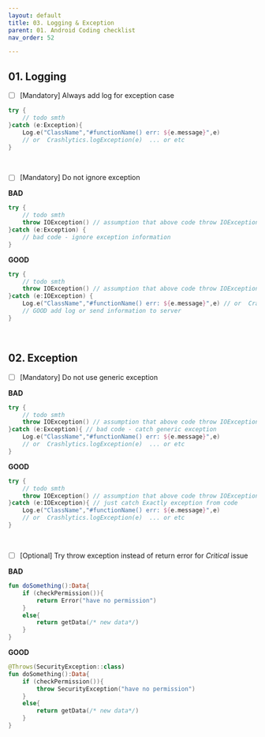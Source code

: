 ```yaml
---
layout: default
title: 03. Logging & Exception
parent: 01. Android Coding checklist
nav_order: 52

---
```


## 01. Logging

- [ ] [Mandatory] Always add log for exception case

```kotlin
try {
    // todo smth
}catch (e:Exception){
    Log.e("ClassName","#functionName() err: ${e.message}",e)
    // or  Crashlytics.logException(e)  ... or etc
}
```

<br />

- [ ] [Mandatory] Do not ignore exception

__BAD__

```kotlin
try {
    // todo smth
    throw IOException() // assumption that above code throw IOException when error
}catch (e:Exception) {
    // bad code - ignore exception information
}
```

__GOOD__
```kotlin
try {
    // todo smth
    throw IOException() // assumption that above code throw IOException when error
}catch (e:IOException) {
    Log.e("ClassName","#functionName() err: ${e.message}",e) // or  Crashlytics.logException(e)  ... or etc
    // GOOD add log or send information to server
}
```

<br />

## 02. Exception

- [ ] [Mandatory] Do not use generic exception

__BAD__

```kotlin
try {
    // todo smth
    throw IOException() // assumption that above code throw IOException when error
}catch (e:Exception){ // bad code - catch generic exception
    Log.e("ClassName","#functionName() err: ${e.message}",e)
    // or  Crashlytics.logException(e)  ... or etc
}
```

__GOOD__
```kotlin
try {
    // todo smth
    throw IOException() // assumption that above code throw IOException when error
}catch (e:IOException){ // just catch Exactly exception from code
    Log.e("ClassName","#functionName() err: ${e.message}",e)
    // or  Crashlytics.logException(e)  ... or etc
}
```

<br />

- [ ] [Optional] Try throw exception instead of return error for *Critical* issue

__BAD__

```kotlin
fun doSomething():Data{
    if (checkPermission()){
        return Error("have no permission")
    }
    else{
        return getData(/* new data*/)
    }
}
```

__GOOD__

```kotlin
@Throws(SecurityException::class)
fun doSomething():Data{
    if (checkPermission()){
        throw SecurityException("have no permission")
    }
    else{
        return getData(/* new data*/)
    }
}
```